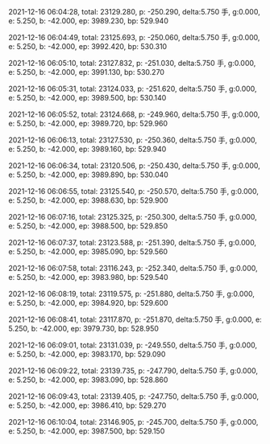 2021-12-16 06:04:28, total: 23129.280, p: -250.290, delta:5.750 手, g:0.000, e: 5.250, b: -42.000, ep: 3989.230, bp: 529.940

2021-12-16 06:04:49, total: 23125.693, p: -250.060, delta:5.750 手, g:0.000, e: 5.250, b: -42.000, ep: 3992.420, bp: 530.310

2021-12-16 06:05:10, total: 23127.832, p: -251.030, delta:5.750 手, g:0.000, e: 5.250, b: -42.000, ep: 3991.130, bp: 530.270

2021-12-16 06:05:31, total: 23124.033, p: -251.620, delta:5.750 手, g:0.000, e: 5.250, b: -42.000, ep: 3989.500, bp: 530.140

2021-12-16 06:05:52, total: 23124.668, p: -249.960, delta:5.750 手, g:0.000, e: 5.250, b: -42.000, ep: 3989.720, bp: 529.960

2021-12-16 06:06:13, total: 23127.530, p: -250.360, delta:5.750 手, g:0.000, e: 5.250, b: -42.000, ep: 3989.160, bp: 529.940

2021-12-16 06:06:34, total: 23120.506, p: -250.430, delta:5.750 手, g:0.000, e: 5.250, b: -42.000, ep: 3989.890, bp: 530.040

2021-12-16 06:06:55, total: 23125.540, p: -250.570, delta:5.750 手, g:0.000, e: 5.250, b: -42.000, ep: 3988.630, bp: 529.900

2021-12-16 06:07:16, total: 23125.325, p: -250.300, delta:5.750 手, g:0.000, e: 5.250, b: -42.000, ep: 3988.500, bp: 529.850

2021-12-16 06:07:37, total: 23123.588, p: -251.390, delta:5.750 手, g:0.000, e: 5.250, b: -42.000, ep: 3985.090, bp: 529.560

2021-12-16 06:07:58, total: 23116.243, p: -252.340, delta:5.750 手, g:0.000, e: 5.250, b: -42.000, ep: 3983.980, bp: 529.540

2021-12-16 06:08:19, total: 23119.575, p: -251.880, delta:5.750 手, g:0.000, e: 5.250, b: -42.000, ep: 3984.920, bp: 529.600

2021-12-16 06:08:41, total: 23117.870, p: -251.870, delta:5.750 手, g:0.000, e: 5.250, b: -42.000, ep: 3979.730, bp: 528.950

2021-12-16 06:09:01, total: 23131.039, p: -249.550, delta:5.750 手, g:0.000, e: 5.250, b: -42.000, ep: 3983.170, bp: 529.090

2021-12-16 06:09:22, total: 23139.735, p: -247.790, delta:5.750 手, g:0.000, e: 5.250, b: -42.000, ep: 3983.090, bp: 528.860

2021-12-16 06:09:43, total: 23139.405, p: -247.750, delta:5.750 手, g:0.000, e: 5.250, b: -42.000, ep: 3986.410, bp: 529.270

2021-12-16 06:10:04, total: 23146.905, p: -245.700, delta:5.750 手, g:0.000, e: 5.250, b: -42.000, ep: 3987.500, bp: 529.150